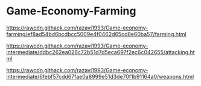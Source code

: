 # Game-Economy-Farming
https://rawcdn.githack.com/razavi1993/Game-economy-farming/ef8ad54bd6bcdbcc5009e4f0462d65cd8e60ba57/farming.html

https://rawcdn.githack.com/razavi1993/Game-economy-intermediate/ddbc262ea026c72b51d7d5eca697f2ec6c042655/attacking.html

https://rawcdn.githack.com/razavi1993/Game-economy-intermediate/6febf57cdd67fae0a8999e51d3de70f1b91164a0/weapons.html
